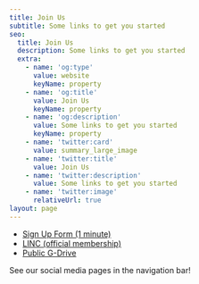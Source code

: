 ```yaml
---
title: Join Us
subtitle: Some links to get you started
seo:
  title: Join Us
  description: Some links to get you started
  extra:
    - name: 'og:type'
      value: website
      keyName: property
    - name: 'og:title'
      value: Join Us
      keyName: property
    - name: 'og:description'
      value: Some links to get you started
      keyName: property
    - name: 'twitter:card'
      value: summary_large_image
    - name: 'twitter:title'
      value: Join Us
    - name: 'twitter:description'
      value: Some links to get you started
    - name: 'twitter:image'
      relativeUrl: true
layout: page
---
```

- [Sign Up Form (1 minute)](https://bit.ly/luttc-signup-1)
- [LINC (official membership)](https://bit.ly/luttc-linc)
- [Public G-Drive](https://drive.google.com/drive/u/1/folders/16gWklVC7nFKjkIWZra-HCN6x08pkEARE)

<!-- ![We Chat](https://wordpress.lehigh.edu/inluttc/files/2021/09/LUTTC_WECHAT_QR.jpg) -->

See our social media pages in the navigation bar!